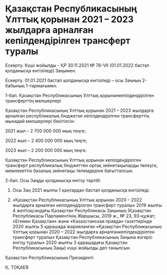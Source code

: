 # Қазақстан Республикасының Ұлттық қорынан 2021 – 2023 жылдарға арналған кепілдендірілген трансферт туралы

Ескерту. Күші жойылды - ҚР 30.11.2021 № 76-VII (01.01.2022 бастап қолданысқа енгізіледі) Заңымен.

Ескерту. 01.01.2021 бастап қолданысқа енгізіледі – осы Заңның 2-бабының 1-тармағымен.

1-бап. Қазақстан Республикасының Ұлттық қорынанкепілдендірілген трансферттің мөлшерлері

Қазақстан Республикасының Ұлттық қорынан 2021 – 2023 жылдарға арналған республикалық бюджетке кепілдендірілген трансферттің мынадай мөлшерлері бекітілсін:

2021 жыл – 2 700 000 000 мың теңге;

2022 жыл – 2 400 000 000 мың теңге;

2023 жыл – 2 200 000 000 мың теңге.

Қазақстан Республикасының Ұлттық қорынан кепілдендірілген трансферт республикалық бюджеттен ортақ зейнетақыларды төлеуге, мемлекеттік базалық зейнетақы төлемдеріне бағытталсын.

2-бап. Осы Заңды қолданысқа енгізу тәртібі

1. Осы Заң 2021 жылғы 1 қаңтардан бастап қолданысқа енгізіледі.

2. «Қазақстан Республикасының Ұлттық қорынан 2020 – 2022 жылдарға арналған кепілдендірілген трансферт туралы» 2019 жылғы 4 желтоқсандағы Қазақстан Республикасы Заңының (Қазақстан Республикасы Парламентінің Жаршысы, 2019 ж., № 23, 93-құжат; «Егемен Қазақстан» және «Казахстанская правда» газеттерінде 2020 жылғы 5 қарашада жарияланған «Қазақстан Республикасының Ұлттық қорынан 2020 – 2022 жылдарға арналғанкепілдендірілген трансферт туралы» Қазақстан Республикасының Заңына өзгеріс енгізу туралы» 2020 жылғы 3 қарашадағы Қазақстан Республикасының Заңы) күші жойылды деп танылсын.

Қазақстан Республикасының Президенті

Қ. ТОҚАЕВ


